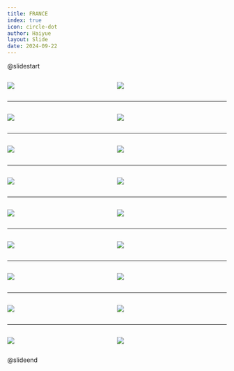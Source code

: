 ```yaml
---
title: FRANCE
index: true
icon: circle-dot
author: Haiyue
layout: Slide
date: 2024-09-22
---
```

 
@slidestart

<div style="display:flex">
<div style="flex:1">

![](https://raw.githubusercontent.com/yclord/reading/refs/heads/master/english/Level-S/FRANCE/001.webp)
</div>
<div style="flex:1">

![](https://raw.githubusercontent.com/yclord/reading/refs/heads/master/english/Level-S/FRANCE/002.webp)
</div>
</div>

---

<div style="display:flex">
<div style="flex:1">

![](https://raw.githubusercontent.com/yclord/reading/refs/heads/master/english/Level-S/FRANCE/003.webp)
</div>
<div style="flex:1">

![](https://raw.githubusercontent.com/yclord/reading/refs/heads/master/english/Level-S/FRANCE/004.webp)
</div>
</div>

---

<div style="display:flex">
<div style="flex:1">

![](https://raw.githubusercontent.com/yclord/reading/refs/heads/master/english/Level-S/FRANCE/005.webp)
</div>
<div style="flex:1">

![](https://raw.githubusercontent.com/yclord/reading/refs/heads/master/english/Level-S/FRANCE/006.webp)
</div>
</div>

---

<div style="display:flex">
<div style="flex:1">

![](https://raw.githubusercontent.com/yclord/reading/refs/heads/master/english/Level-S/FRANCE/007.webp)
</div>
<div style="flex:1">

![](https://raw.githubusercontent.com/yclord/reading/refs/heads/master/english/Level-S/FRANCE/008.webp)
</div>
</div>

---

<div style="display:flex">
<div style="flex:1">

![](https://raw.githubusercontent.com/yclord/reading/refs/heads/master/english/Level-S/FRANCE/009.webp)
</div>
<div style="flex:1">

![](https://raw.githubusercontent.com/yclord/reading/refs/heads/master/english/Level-S/FRANCE/010.webp)
</div>
</div>

---

<div style="display:flex">
<div style="flex:1">

![](https://raw.githubusercontent.com/yclord/reading/refs/heads/master/english/Level-S/FRANCE/011.webp)
</div>
<div style="flex:1">

![](https://raw.githubusercontent.com/yclord/reading/refs/heads/master/english/Level-S/FRANCE/012.webp)
</div>
</div>

---

<div style="display:flex">
<div style="flex:1">

![](https://raw.githubusercontent.com/yclord/reading/refs/heads/master/english/Level-S/FRANCE/013.webp)
</div>
<div style="flex:1">

![](https://raw.githubusercontent.com/yclord/reading/refs/heads/master/english/Level-S/FRANCE/014.webp)
</div>
</div>

---

<div style="display:flex">
<div style="flex:1">

![](https://raw.githubusercontent.com/yclord/reading/refs/heads/master/english/Level-S/FRANCE/015.webp)
</div>
<div style="flex:1">

![](https://raw.githubusercontent.com/yclord/reading/refs/heads/master/english/Level-S/FRANCE/016.webp)
</div>
</div>

---

<div style="display:flex">
<div style="flex:1">

![](https://raw.githubusercontent.com/yclord/reading/refs/heads/master/english/Level-S/FRANCE/017.webp)
</div>
<div style="flex:1">

![](https://raw.githubusercontent.com/yclord/reading/refs/heads/master/english/Level-S/FRANCE/018.webp)
</div>
</div>

@slideend